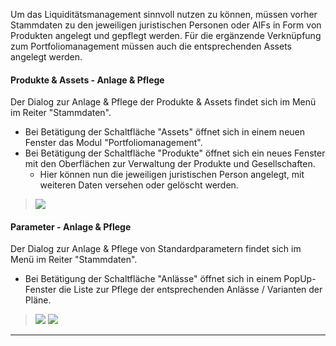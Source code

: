 
Um das Liquiditätsmanagement sinnvoll nutzen zu können, müssen vorher Stammdaten zu den jeweiligen juristischen Personen oder AIFs in Form von Produkten angelegt und gepflegt werden. Für die ergänzende Verknüpfung zum Portfoliomanagement müssen auch die entsprechenden Assets angelegt werden.

#### Produkte & Assets - Anlage & Pflege

Der Dialog zur Anlage & Pflege der Produkte & Assets findet sich im Menü im Reiter "Stammdaten". 
- Bei Betätigung der Schaltfläche "Assets" öffnet sich in einem neuen Fenster das Modul "Portfoliomanagement". 
- Bei Betätigung der Schaltfläche "Produkte" öffnet sich ein neues Fenster mit den Oberflächen zur Verwaltung der Produkte und Gesellschaften.
  - Hier können nun die jeweiligen juristischen Person angelegt, mit weiteren Daten versehen oder gelöscht werden.
   
> ![](http://xpecto.github.io/docs/aifExpert/aifExpert_Liquiditaet4.png)

#### Parameter - Anlage & Pflege

Der Dialog zur Anlage & Pflege von Standardparametern findet sich im Menü im Reiter "Stammdaten".
- Bei Betätigung der Schaltfläche "Anlässe" öffnet sich in einem PopUp-Fenster die Liste zur Pflege der entsprechenden Anlässe / Varianten der Pläne.

> ![](http://xpecto.github.io/docs/aifExpert/aifExpert_Liquiditaet29.png)
> ![](http://xpecto.github.io/docs/aifExpert/aifExpert_Liquiditaet30.png)

--------
